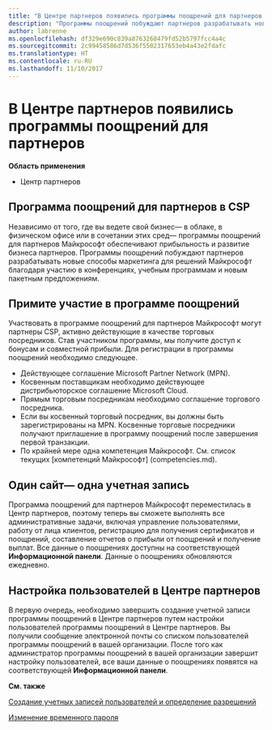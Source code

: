 ```yaml
---
title: "В Центре партнеров появились программы поощрений для партнеров | Центр партнеров"
description: "Программы поощрений побуждают партнеров разрабатывать новые методы маркетинга, предлагать обучение и многое другое"
author: labrenne
ms.openlocfilehash: df329e690c839a8763268479fd52b5797fcc4a4c
ms.sourcegitcommit: 2c99458586d7d536f5502317653eb4a43e2fdafc
ms.translationtype: HT
ms.contentlocale: ru-RU
ms.lasthandoff: 11/10/2017
---
```

# <a name="partner-incentives-is-now-on-partner-center"></a>В Центре партнеров появились программы поощрений для партнеров 

**Область применения**

-  Центр партнеров

## <a name="the-csp-partner-incentives-program"></a>Программа поощрений для партнеров в CSP

Независимо от того, где вы ведете свой бизнес— в облаке, в физическом офисе или в сочетании этих сред— программы поощрений для партнеров Майкрософт обеспечивают прибыльность и развитие бизнеса партнеров. Программы поощрений побуждают партнеров разрабатывать новые способы маркетинга для решений Майкрософт благодаря участию в конференциях, учебным программам и новым пакетным предложениям. 

## <a name="qualify-for-the-incentives-program"></a>Примите участие в программе поощрений

Участвовать в программе поощрений для партнеров Майкрософт могут партнеры CSP, активно действующие в качестве торговых посредников.
Став участником программы, мы получите доступ к бонусам и совместной прибыли. Для регистрации в программы поощрений необходимо следующее. 
-   Действующее соглашение Microsoft Partner Network (MPN).  
-   Косвенным поставщикам необходимо действующее дистрибьюторское соглашение Microsoft Cloud.
-   Прямым торговым посредникам необходимо соглашение торгового посредника.
-   Если вы косвенный торговый посредник, вы должны быть зарегистрированы на MPN. Косвенные торговые посредники получают приглашение в программу поощрений после завершения первой транзакции. 
-   По крайней мере одна компетенция Майкрософт. См. список текущих [компетенций Майкрософт] (competencies.md).

## <a name="one-site-one-log-on"></a>Один сайт— одна учетная запись

Программа поощрений для партнеров Майкрософт переместилась в Центр партнеров, поэтому теперь вы сможете выполнять все административные задачи, включая управление пользователями, работу от лица клиентов, регистрацию для получения сертификатов и поощрений, составление отчетов о прибыли от поощрений и получение выплат. Все данные о поощрениях доступны на соответствующей **Информационной панели**. Данные о поощрениях обновляются ежедневно.
 
## <a name="set-your-users-up-in-partner-center"></a>Настройка пользователей в Центре партнеров
 
В первую очередь, необходимо завершить создание учетной записи программы поощрений в Центре партнеров путем настройки пользователей программы поощрений в Центре партнеров. Вы получили сообщение электронной почты со списком пользователей программы поощрений в вашей организации. После того как администратор программы поощрений в вашей организации завершит настройку пользователей, все ваши данные о поощрениях появятся на соответствующей **Информационной панели**.

**См. также**

[Создание учетных записей пользователей и определение разрешений](create-user-accounts-and-set-permissions.md)

[Изменение временного пароля](change-your-temporary-password.md)

